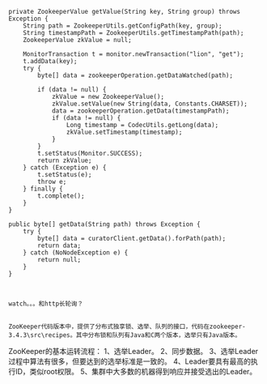     private ZookeeperValue getValue(String key, String group) throws Exception {
        String path = ZookeeperUtils.getConfigPath(key, group);
        String timestampPath = ZookeeperUtils.getTimestampPath(path);
        ZookeeperValue zkValue = null;

        MonitorTransaction t = monitor.newTransaction("lion", "get");
        t.addData(key);
        try {
            byte[] data = zookeeperOperation.getDataWatched(path);

            if (data != null) {
                zkValue = new ZookeeperValue();
                zkValue.setValue(new String(data, Constants.CHARSET));
                data = zookeeperOperation.getData(timestampPath);
                if (data != null) {
                    Long timestamp = CodecUtils.getLong(data);
                    zkValue.setTimestamp(timestamp);
                }
            }
            t.setStatus(Monitor.SUCCESS);
            return zkValue;
        } catch (Exception e) {
            t.setStatus(e);
            throw e;
        } finally {
            t.complete();
        }
    }

    public byte[] getData(String path) throws Exception {
        try {
            byte[] data = curatorClient.getData().forPath(path);
            return data;
        } catch (NoNodeException e) {
            return null;
        }
    }



    watch。。。和http长轮询？


    ZooKeeper代码版本中，提供了分布式独享锁、选举、队列的接口，代码在zookeeper-3.4.3\src\recipes。其中分布锁和队列有Java和C两个版本，选举只有Java版本。

ZooKeeper的基本运转流程：
1、选举Leader。
2、同步数据。
3、选举Leader过程中算法有很多，但要达到的选举标准是一致的。
4、Leader要具有最高的执行ID，类似root权限。
5、集群中大多数的机器得到响应并接受选出的Leader。







